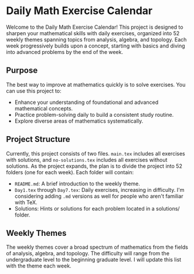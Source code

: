 # Daily Math Exercise Calendar

Welcome to the Daily Math Exercise Calendar! This project is designed to sharpen your mathematical skills with daily exercises, organized into 52 weekly themes spanning topics from analysis, algebra, and topology. Each week progressively builds upon a concept, starting with basics and diving into advanced problems by the end of the week.

## Purpose

The best way to improve at mathematics quickly is to solve exercises. You can use this project to:
- Enhance your understanding of foundational and advanced mathematical concepts.
- Practice problem-solving daily to build a consistent study routine.
- Explore diverse areas of mathematics systematically.

## Project Structure

Currently, this project consists of two files. `main.tex` includes all exercises with solutions, and `no-solutions.tex` includes all exercises without solutions. As the project expands, the plan is to divide the project into 52 folders (one for each week). Each folder will contain:
- `README.md`: A brief introduction to the weekly theme.
- `Day1.tex` through `Day7.tex`: Daily exercises, increasing in difficulty. I'm considering adding `.md` versions as well for people who aren't familiar with TeX.
- Solutions: Hints or solutions for each problem located in a solutions/ folder.

## Weekly Themes

The weekly themes cover a broad spectrum of mathematics from the fields of analysis, algebra, and topology. The difficulty will range from the undergraduate level to the beginning graduate level. I will update this list with the theme each week.
